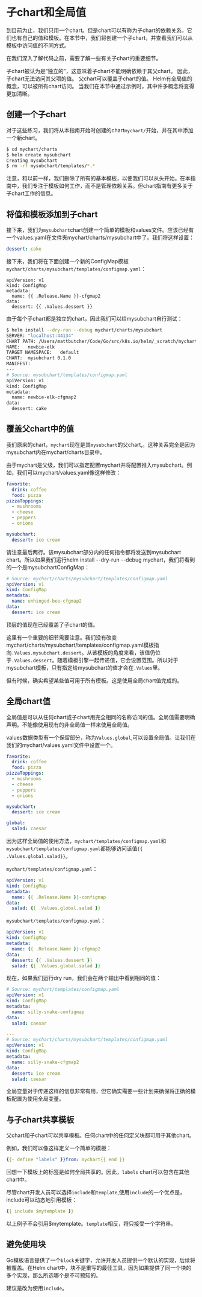 # 子chart和全局值

到目前为止，我们只用一个chart。但是chart可以有称为子chart的依赖关系，它们也有自己的值和模板。在本节中，我们将创建一个子chart，并查看我们可以从模板中访问值的不同方式。

在我们深入了解代码之前，需要了解一些有关子chart的重要细节。

子chart被认为是“独立的”，这意味着子chart不能明确依赖于其父chart。
因此，子chart无法访问其父项的值。
父chart可以覆盖子chart的值。
Helm有全局值的概念，可以被所有chart访问。
当我们在本节中通过示例时，其中许多概念将变得更加清晰。

## 创建一个子chart

对于这些练习，我们将从本指南开始时创建的chart`mychart/`开始，并在其中添加一个新chart。

```bash
$ cd mychart/charts
$ helm create mysubchart
Creating mysubchart
$ rm -rf mysubchart/templates/*.*
```

注意，和以前一样，我们删除了所有的基本模板，以便我们可以从头开始。在本指南中，我们专注于模板如何工作，而不是管理依赖关系。但chart指南有更多关于子chart工作的信息。




## 将值和模板添加到子chart

接下来，我们为`mysubchart`chart创建一个简单的模板和values文件。应该已经有一个values.yaml在文件夹mychart/charts/mysubchart中了。我们将这样设置：

```yaml
dessert: cake
```

接下来，我们将在下面创建一个新的ConfigMap模板`mychart/charts/mysubchart/templates/configmap.yaml`：

```
apiVersion: v1
kind: ConfigMap
metadata:
  name: {{ .Release.Name }}-cfgmap2
data:
  dessert: {{ .Values.dessert }}
```

由于每个子chart都是独立的chart，因此我们可以给mysubchart自行测试：

```bash
$ helm install --dry-run --debug mychart/charts/mysubchart
SERVER: "localhost:44134"
CHART PATH: /Users/mattbutcher/Code/Go/src/k8s.io/helm/_scratch/mychart/charts/mysubchart
NAME:   newbie-elk
TARGET NAMESPACE:   default
CHART:  mysubchart 0.1.0
MANIFEST:
---
# Source: mysubchart/templates/configmap.yaml
apiVersion: v1
kind: ConfigMap
metadata:
  name: newbie-elk-cfgmap2
data:
  dessert: cake
```

## 覆盖父chart中的值

我们原来的chart，`mychart`现在是其`mysubchart`的父chart,。这种关系完全是因为mysubchart内在mychart/charts目录中。

由于mychart是父级，我们可以指定配置mychart并将配置推入mysubchart。例如，我们可以mychart/values.yaml像这样修改：

```yaml
favorite:
  drink: coffee
  food: pizza
pizzaToppings:
  - mushrooms
  - cheese
  - peppers
  - onions

mysubchart:
  dessert: ice cream
```

请注意最后两行。该mysubchart部分内的任何指令都将发送到mysubchart chart。所以如果我们运行helm install --dry-run --debug mychart，我们将看到的一个是mysubchartConfigMap：

```yaml
# Source: mychart/charts/mysubchart/templates/configmap.yaml
apiVersion: v1
kind: ConfigMap
metadata:
  name: unhinged-bee-cfgmap2
data:
  dessert: ice cream
```

顶层的值现在已经覆盖了子chart的值。

这里有一个重要的细节需要注意。我们没有改变mychart/charts/mysubchart/templates/configmap.yaml模板指向`.Values.mysubchart.dessert`。从该模板的角度来看，该值仍位于`.Values.dessert`。随着模板引擎一起传递值，它会设置范围。所以对于mysubchart模板，只有指定给mysubchart的值才会在`.Values`里。

但有时候，确实希望某些值可用于所有模板。这是使用全局chart值完成的。

## 全局chart值

全局值是可以从任何chart或子chart用完全相同的名称访问的值。全局值需要明确声明。不能像使用现有的非全局值一样来使用全局值。

values数据类型有一个保留部分，称为`Values.global`,可以设置全局值。让我们在我们的mychart/values.yaml文件中设置一个。

```yaml
favorite:
  drink: coffee
  food: pizza
pizzaToppings:
  - mushrooms
  - cheese
  - peppers
  - onions

mysubchart:
  dessert: ice cream

global:
  salad: caesar
```

因为这样全局值的使用方法，`mychart/templates/configmap.yaml`和`mysubchart/templates/configmap.yaml`都能够访问该值`{{ .Values.global.salad}}`。

`mychart/templates/configmap.yaml`：

```yaml
apiVersion: v1
kind: ConfigMap
metadata:
  name: {{ .Release.Name }}-configmap
data:
  salad: {{ .Values.global.salad }}
```

`mysubchart/templates/configmap.yaml`：

```yaml
apiVersion: v1
kind: ConfigMap
metadata:
  name: {{ .Release.Name }}-cfgmap2
data:
  dessert: {{ .Values.dessert }}
  salad: {{ .Values.global.salad }}
```

现在，如果我们运行dry run，我们会在两个输出中看到相同的值：

```yaml
# Source: mychart/templates/configmap.yaml
apiVersion: v1
kind: ConfigMap
metadata:
  name: silly-snake-configmap
data:
  salad: caesar

---
# Source: mychart/charts/mysubchart/templates/configmap.yaml
apiVersion: v1
kind: ConfigMap
metadata:
  name: silly-snake-cfgmap2
data:
  dessert: ice cream
  salad: caesar
```

全局变量对于传递这样的信息非常有用，但它确实需要一些计划来确保将正确的模板配置为使用全局变量。

## 与子chart共享模板

父chart和子chart可以共享模板。任何chart中的任何定义块都可用于其他chart。

例如，我们可以像这样定义一个简单的模板：


```yaml
{{- define "labels" }}from: mychart{{ end }}
```

回想一下模板上的标签是如何全局共享的。因此，`labels` chart可以包含在其他chart中。

尽管chart开发人员可以选择`include`和`template`,使用`include`的一个优点是，include可以动态地引用模板：

```yaml
{{ include $mytemplate }}
```

以上例子不会引用$mytemplate。`template`相反，将只接受一个字符串。

## 避免使用块
Go模板语言提供了一个`block`关键字，允许开发人员提供一个默认的实现，后续将被覆盖。在Helm chart中，块不是重写的最佳工具，因为如果提供了同一个块的多个实现，那么所选哪个是不可预知的。

建议是改为使用`include`。
